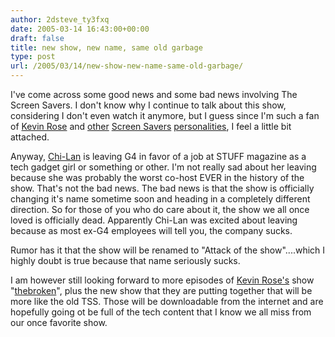 ```yaml
---
author: 2dsteve_ty3fxq
date: 2005-03-14 16:43:00+00:00
draft: false
title: new show, new name, same old garbage
type: post
url: /2005/03/14/new-show-new-name-same-old-garbage/
---
```


I've come across some good news and some bad news involving The Screen Savers. I don't know why I continue to talk about this show, considering I don't even watch it anymore, but I guess since I'm such a fan of [Kevin Rose](http://www.kevinrose.com/) and [other](http://www.scopetech.net/) [Screen Savers](http://www.leoville.com/) [personalities](http://www.sarahlane.com/), I feel a little bit attached.

Anyway, [Chi-Lan](http://chubbybrain.blogspot.com/) is leaving G4 in favor of a job at STUFF magazine as a tech gadget girl or something or other. I'm not really sad about her leaving because she was probably the worst co-host EVER in the history of the show. That's not the bad news. The bad news is that the show is officially changing it's name sometime soon and heading in a completely different direction. So for those of you who do care about it, the show we all once loved is officially dead. Apparently Chi-Lan was excited about leaving because as most ex-G4 employees will tell you, the company sucks.

Rumor has it that the show will be renamed to "Attack of the show"....which I highly doubt is true because that name seriously sucks.

I am however still looking forward to more episodes of [Kevin Rose's](http://www.kevinrose.com/) show "[thebroken](http://www.thebroken.org/)", plus the new show that they are putting together that will be more like the old TSS. Those will be downloadable from the internet and are hopefully going ot be full of the tech content that I know we all miss from our once favorite show.
